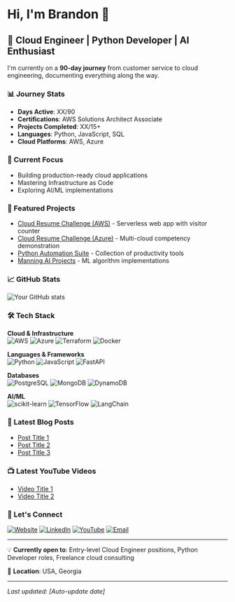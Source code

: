 # Hi, I'm Brandon 👋

## 🚀 Cloud Engineer | Python Developer | AI Enthusiast

I'm currently on a **90-day journey** from customer service to cloud engineering, documenting everything along the way.

### 📊 Journey Stats
- **Days Active**: XX/90
- **Certifications**: AWS Solutions Architect Associate
- **Projects Completed**: XX/15+
- **Languages**: Python, JavaScript, SQL
- **Cloud Platforms**: AWS, Azure

### 🔭 Current Focus
- Building production-ready cloud applications
- Mastering Infrastructure as Code
- Exploring AI/ML implementations

### 📁 Featured Projects
- [Cloud Resume Challenge (AWS)](link) - Serverless web app with visitor counter
- [Cloud Resume Challenge (Azure)](link) - Multi-cloud competency demonstration  
- [Python Automation Suite](link) - Collection of productivity tools
- [Manning AI Projects](link) - ML algorithm implementations

### 📈 GitHub Stats
![Your GitHub stats](https://github-readme-stats.vercel.app/api?username=codekloudconquer&show_icons=true&theme=radical)

### 🛠️ Tech Stack

**Cloud & Infrastructure**  
![AWS](https://img.shields.io/badge/AWS-%23FF9900.svg?style=flat&logo=amazon-aws&logoColor=white)
![Azure](https://img.shields.io/badge/Azure-%230072C6.svg?style=flat&logo=microsoftazure&logoColor=white)
![Terraform](https://img.shields.io/badge/Terraform-%235835CC.svg?style=flat&logo=terraform&logoColor=white)
![Docker](https://img.shields.io/badge/Docker-%230db7ed.svg?style=flat&logo=docker&logoColor=white)

**Languages & Frameworks**  
![Python](https://img.shields.io/badge/Python-3670A0?style=flat&logo=python&logoColor=ffdd54)
![JavaScript](https://img.shields.io/badge/JavaScript-%23323330.svg?style=flat&logo=javascript&logoColor=%23F7DF1E)
![FastAPI](https://img.shields.io/badge/FastAPI-005571?style=flat&logo=fastapi)

**Databases**  
![PostgreSQL](https://img.shields.io/badge/PostgreSQL-%23316192.svg?style=flat&logo=postgresql&logoColor=white)
![MongoDB](https://img.shields.io/badge/MongoDB-%234ea94b.svg?style=flat&logo=mongodb&logoColor=white)
![DynamoDB](https://img.shields.io/badge/DynamoDB-4053D6?style=flat&logo=Amazon%20DynamoDB&logoColor=white)

**AI/ML**  
![scikit-learn](https://img.shields.io/badge/scikit--learn-%23F7931E.svg?style=flat&logo=scikit-learn&logoColor=white)
![TensorFlow](https://img.shields.io/badge/TensorFlow-%23FF6F00.svg?style=flat&logo=TensorFlow&logoColor=white)
![LangChain](https://img.shields.io/badge/LangChain-1C3C3C?style=flat&logo=langchain&logoColor=white)

### 📝 Latest Blog Posts
<!-- BLOG-POST-LIST:START -->
- [Post Title 1](link)
- [Post Title 2](link)
- [Post Title 3](link)
<!-- BLOG-POST-LIST:END -->

### 📺 Latest YouTube Videos
<!-- YOUTUBE:START -->
- [Video Title 1](link)
- [Video Title 2](link)
<!-- YOUTUBE:END -->

### 🤝 Let's Connect
[![Website](https://img.shields.io/badge/Website-codekloudconquer.com-blue)](https://codekloudconquer.com)
[![LinkedIn](https://img.shields.io/badge/LinkedIn-Connect-blue)](your-linkedin)
[![YouTube](https://img.shields.io/badge/YouTube-Subscribe-red)](your-youtube)
[![Email](https://img.shields.io/badge/Email-contact%40codekloudconquer.com-green)](mailto:contact@codekloudconquer.com)

---

💡 **Currently open to**: Entry-level Cloud Engineer positions, Python Developer roles, Freelance cloud consulting

📍 **Location**: USA, Georgia

---

*Last updated: [Auto-update date]*
